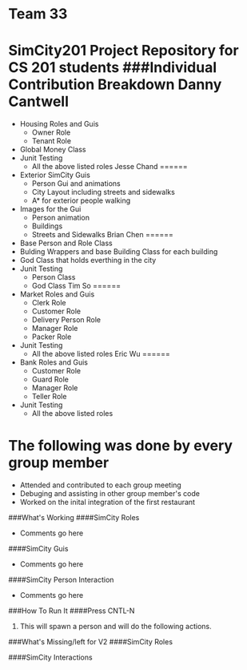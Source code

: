 
Team 33
======
SimCity201 Project Repository for CS 201 students
###Individual Contribution Breakdown
Danny Cantwell
======
+ Housing Roles and Guis
  * Owner Role
  * Tenant Role
+ Global Money Class
+ Junit Testing
  * All the above listed roles
Jesse Chand
======
+ Exterior SimCity Guis
  * Person Gui and animations
  * City Layout including streets and sidewalks
  * A* for exterior people walking
+ Images for the Gui
  * Person animation
  * Buildings
  * Streets and Sidewalks
Brian Chen
======
+ Base Person and Role Class
+ Bulding Wrappers and base Building Class for each building
+ God Class that holds everthing in the city
+ Junit Testing
  * Person Class
  * God Class
Tim So
======
+ Market Roles and Guis
  * Clerk Role
  * Customer Role
  * Delivery Person Role
  * Manager Role
  * Packer Role
+ Junit Testing
  * All the above listed roles
Eric Wu
======
+ Bank Roles and Guis
  * Customer Role
  * Guard Role
  * Manager Role
  * Teller Role
+ Junit Testing
  * All the above listed roles

The following was done by every group member
======
+ Attended and contributed to each group meeting
+ Debuging and assisting in other group member's code
+ Worked on the inital integration of the first restaurant

###What's Working
####SimCity Roles
+ Comments go here

####SimCity Guis
+ Comments go here

####SimCity Person Interaction
+ Comments go here

###How To Run It
####Press CNTL-N
1. This will spawn a person and will do the following actions.


###What's Missing/left for V2
####SimCity Roles

####SimCity Interactions
